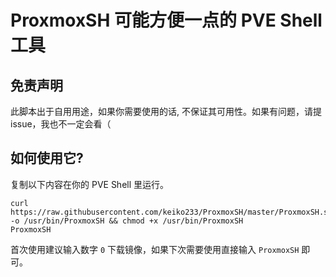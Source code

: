 # ProxmoxSH 可能方便一点的 PVE Shell 工具

## 免责声明
此脚本出于自用用途，如果你需要使用的话, 不保证其可用性。如果有问题，请提issue，我也不一定会看（

## 如何使用它?

复制以下内容在你的 PVE Shell 里运行。

```shell
curl https://raw.githubusercontent.com/keiko233/ProxmoxSH/master/ProxmoxSH.sh -o /usr/bin/ProxmoxSH && chmod +x /usr/bin/ProxmoxSH
ProxmoxSH
```

首次使用建议输入数字 `0` 下载镜像，如果下次需要使用直接输入 `ProxmoxSH` 即可。
